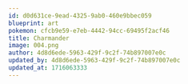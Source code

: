 ```yaml
---
id: d0d631ce-9ead-4325-9ab0-460e9bbec059
blueprint: art
pokemon: cfcb9e59-e7eb-4442-94cc-69495f2acf46
title: Charmander
image: 004.png
author: 4d8d6ede-5963-429f-9c2f-74b897007e0c
updated_by: 4d8d6ede-5963-429f-9c2f-74b897007e0c
updated_at: 1716063333
---
```

